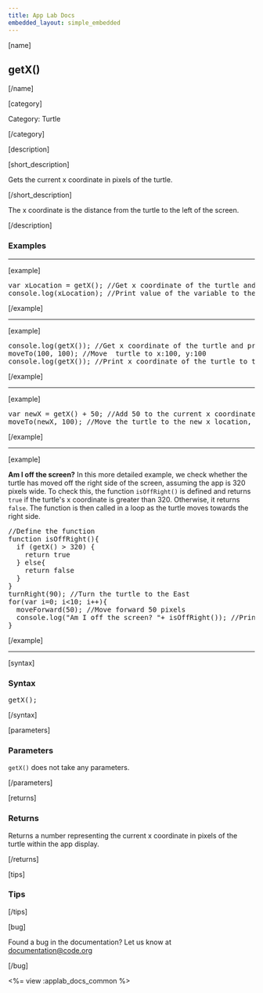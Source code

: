 ```yaml
---
title: App Lab Docs
embedded_layout: simple_embedded
---
```


[name]

## getX()

[/name]


[category]

Category: Turtle

[/category]

[description]

[short_description]

Gets the current x coordinate in pixels of the turtle.

[/short_description]

The x coordinate is the distance from the turtle to the left of the screen.

[/description]

### Examples
____________________________________________________

[example]

<pre>
var xLocation = getX(); //Get x coordinate of the turtle and store it in variable 'xLocation'
console.log(xLocation); //Print value of the variable to the debugging console
</pre>

[/example]

____________________________________________________

[example]

<pre>
console.log(getX()); //Get x coordinate of the turtle and print it to the debugging console
moveTo(100, 100); //Move  turtle to x:100, y:100
console.log(getX()); //Print x coordinate of the turtle to the console again. Will see 100 in the console.
</pre>

[/example]

____________________________________________________

[example]

<pre>
var newX = getX() + 50; //Add 50 to the current x coordinate of turtle and store it as 'newX'
moveTo(newX, 100); //Move the turtle to the new x location, and y:100
</pre>

[/example]

____________________________________________________

[example]

**Am I off the screen?** In this more detailed example, we check whether the turtle has moved off the right side of the screen, assuming the app is 320 pixels wide. To check this, the function `isOffRight()` is defined and returns `true` if the turtle's x coordinate is greater than 320. Otherwise, it returns `false`. The function is then called in a loop as the turtle moves towards the right side.
<pre>
//Define the function
function isOffRight(){
  if (getX() > 320) {
    return true
  } else{
    return false
  }
}
turnRight(90); //Turn the turtle to the East
for(var i=0; i<10; i++){
  moveForward(50); //Move forward 50 pixels
  console.log("Am I off the screen? "+ isOffRight()); //Print if turtle is off right side of screen
}
</pre>

[/example]

____________________________________________________

[syntax]

### Syntax
<pre>
getX();
</pre>

[/syntax]

[parameters]

### Parameters

`getX()` does not take any parameters.

[/parameters]

[returns]

### Returns
Returns a number representing the current x coordinate in pixels of the turtle within the app display.

[/returns]

[tips]

### Tips

[/tips]

[bug]

Found a bug in the documentation? Let us know at documentation@code.org

[/bug]

<%= view :applab_docs_common %>
